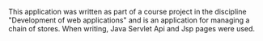 This application was written as part of a course project in the discipline "Development of web applications" and is an application for managing a chain of stores. 
When writing, Java Servlet Api and Jsp pages were used.
